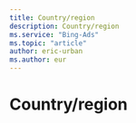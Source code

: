 ```yaml
---
title: Country/region
description: Country/region
ms.service: "Bing-Ads"
ms.topic: "article"
author: eric-urban
ms.author: eur
---
```


# Country/region


